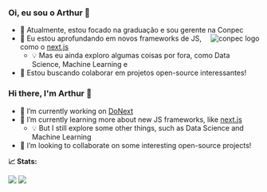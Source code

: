 ### Oi, eu sou o Arthur 👋

- 🔭 Atualmente, estou focado na graduação e sou gerente na Conpec <img src="https://miro.medium.com/fit/c/262/262/1*kQnGUmc4J9lQDcs6IUJtPA.png" align="right" alt="conpec logo">
- 🌱 Eu estou aprofundando em novos frameworks de JS, como o [next.js](https://github.com/vercel/next.js)
  - 💡 Mas eu ainda exploro algumas coisas por fora, como Data Science, Machine Learning e 
- 👯 Estou buscando colaborar em projetos open-source interessantes!

### Hi there, I'm Arthur 👋

- 🔭 I’m currently working on [DoNext](https://www.github.com/tcc-donext)
- 🌱 I’m currently learning more about new JS frameworks, like [next.js](https://github.com/vercel/next.js)
  - 💡 But I still explore some other things, such as Data Science and Machine Learning
- 👯 I’m looking to collaborate on some interesting open-source projects!


**📈 Stats:**

![](https://github-readme-stats.vercel.app/api?username=arthurcg2&theme=dracula)
![](https://github-readme-stats.vercel.app/api/top-langs/?username=arthurcg2&theme=dracula)
